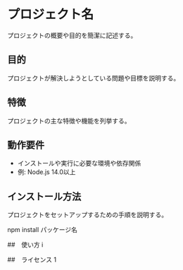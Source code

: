 # プロジェクト名

プロジェクトの概要や目的を簡潔に記述する。

## 目的

プロジェクトが解決しようとしている問題や目標を説明する。

## 特徴

プロジェクトの主な特徴や機能を列挙する。

## 動作要件

- インストールや実行に必要な環境や依存関係
- 例: Node.js 14.0以上

## インストール方法

プロジェクトをセットアップするための手順を説明する。

npm install パッケージ名


##　使い方
i

##　ライセンス
1

